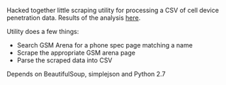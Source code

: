 Hacked together little scraping utility for processing a CSV of cell device penetration data.  Results of the analysis [here](http://www.throughawall.com/blog/2013/05/14/infographic-mobile-kenya/).

Utility does a few things:

* Search GSM Arena for a phone spec page matching a name
* Scrape the appropriate GSM arena page
* Parse the scraped data into CSV

Depends on BeautifulSoup, simplejson and Python 2.7

